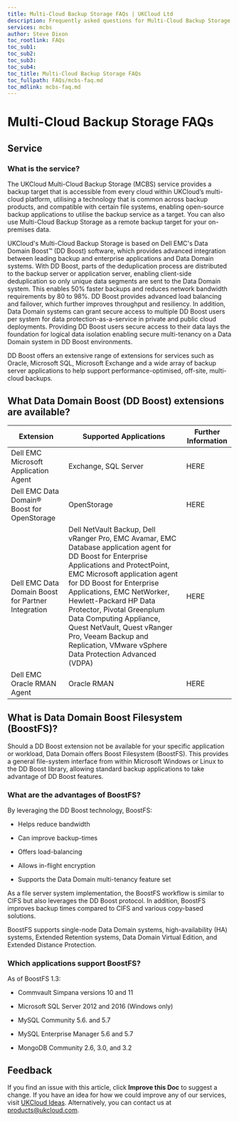 ```yaml
---
title: Multi-Cloud Backup Storage FAQs | UKCloud Ltd
description: Frequently asked questions for Multi-Cloud Backup Storage
services: mcbs
author: Steve Dixon
toc_rootlink: FAQs
toc_sub1: 
toc_sub2:
toc_sub3:
toc_sub4:
toc_title: Multi-Cloud Backup Storage FAQs
toc_fullpath: FAQs/mcbs-faq.md
toc_mdlink: mcbs-faq.md
---
```


# Multi-Cloud Backup Storage FAQs

## Service

### What is the service?

The UKCloud Multi-Cloud Backup Storage (MCBS) service provides a backup target that is accessible from every cloud within UKCloud’s multi-cloud platform, utilising a technology that is common across backup products, and compatible with certain file systems, enabling open-source backup applications to utilise the backup service as a target. You can also use Multi-Cloud Backup Storage as a remote backup target for your on-premises data.

UKCloud's Multi-Cloud Backup Storage is based on Dell EMC's Data Domain Boost&trade; (DD Boost) software, which provides advanced integration between leading backup and enterprise applications and Data Domain systems. With DD Boost, parts of the deduplication process are distributed to the backup server or application server, enabling client-side deduplication so only unique data segments are sent to the Data Domain system. This enables 50% faster backups and reduces network bandwidth requirements by 80 to 98%. DD Boost provides advanced load balancing and failover, which further improves throughput and resiliency. In addition, Data Domain systems can grant secure access to multiple DD Boost users per system for data protection-as-a-service in private and public cloud deployments. Providing DD Boost users secure access to their data lays the foundation for logical data isolation enabling secure multi-tenancy on a Data Domain system in DD Boost environments.

DD Boost offers an extensive range of extensions for services such as Oracle, Microsoft SQL, Microsoft Exchange and a wide array of backup server applications to help support performance-optimised, off-site, multi-cloud backups.

## What Data Domain Boost (DD Boost) extensions are available?

Extension | Supported Applications | Further Information
----------|------------------------|--------------------
Dell EMC Microsoft Application Agent | Exchange, SQL Server | HERE
Dell EMC Data Domain&reg; Boost for OpenStorage | OpenStorage | HERE
Dell EMC Data Domain Boost for Partner Integration | Dell NetVault Backup, Dell vRanger Pro, EMC Avamar, EMC Database application agent for DD Boost for Enterprise Applications and ProtectPoint, EMC Microsoft application agent for DD Boost for Enterprise Applications, EMC NetWorker, Hewlett-Packard HP Data Protector, Pivotal Greenplum Data Computing Appliance, Quest NetVault, Quest vRanger Pro, Veeam Backup and Replication, VMware vSphere Data Protection Advanced (VDPA)| HERE
Dell EMC Oracle RMAN Agent | Oracle RMAN | HERE

## What is Data Domain Boost Filesystem (BoostFS)?

Should a DD Boost extension not be available for your specific application or workload, Data Domain offers Boost Filesystem (BoostFS). This provides a general file-system interface from within Microsoft Windows or Linux to the DD Boost library, allowing standard backup applications to take advantage of DD Boost features.

### What are the advantages of BoostFS?

By leveraging the DD Boost technology, BoostFS:

- Helps reduce bandwidth

- Can improve backup-times

- Offers load-balancing

- Allows in-flight encryption

- Supports the Data Domain multi-tenancy feature set

As a file server system implementation, the BoostFS workflow is similar to CIFS but also leverages the DD Boost protocol. In addition, BoostFS improves backup times compared to CIFS and various copy-based solutions.

BoostFS supports single-node Data Domain systems, high-availability (HA) systems, Extended Retention systems, Data Domain Virtual Edition, and Extended Distance Protection.

### Which applications support BoostFS?

As of BoostFS 1.3:

- Commvault Simpana versions 10 and 11

- Microsoft SQL Server 2012 and 2016 (Windows only)

- MySQL Community 5.6. and 5.7

- MySQL Enterprise Manager 5.6 and 5.7

- MongoDB Community 2.6, 3.0, and 3.2

## Feedback

If you find an issue with this article, click **Improve this Doc** to suggest a change. If you have an idea for how we could improve any of our services, visit [UKCloud Ideas](https://ideas.ukcloud.com/). Alternatively, you can contact us at <products@ukcloud.com>.